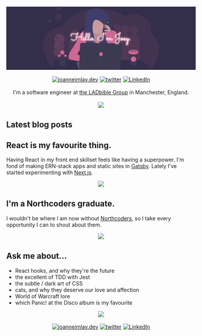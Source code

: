 ![Hello, I'm Joey.](https://github.com/dentednerd/dentednerd/blob/master/githubHeader.png)

<p align="center">
  <a href="https://joanneimlay.dev"><img src="https://img.icons8.com/bubbles/96/000000/domain.png" alt="joanneimlay.dev"/></a>
  <a href="https://twitter.com/dentednerd"><img src="https://img.icons8.com/bubbles/96/000000/twitter-circled.png" alt="twitter"/></a>
  <a href="https://www.linkedin.com/in/joanne-imlay-4a7a7056/"><img src="https://img.icons8.com/bubbles/96/000000/linkedin.png" alt="LinkedIn"/></a><br /><br />
  I'm a software engineer at <a href="https://ladbiblegroup.com">the LADbible Group</a> in Manchester, England.<br /><br />
  <img src="https://github-readme-stats.vercel.app/api?username=dentednerd&count_private=true&show_icons=true&hide_border=true&hide=contribs,issues&bg_color=332e4a&text_color=ffffff&title_color=ff7dab" />
</p>

## Latest blog posts
<!-- BLOG-POST-LIST:START -->
<!-- BLOG-POST-LIST:END -->

## React is my favourite thing.

Having React in my front end skillset feels like having a superpower. I'm fond of making ERN-stack apps and static sites in [Gatsby](https://gatsbyjs.org). Lately I've started experimenting with [Next.js](https://nextjs.org/).

<p align="center">
  <img src="https://media.giphy.com/media/rY93u9tQbybks/giphy.gif" />
</p>

## I'm a Northcoders graduate.

I wouldn't be where I am now without [Northcoders](https://northcoders.com/), so I take every opportunity I can to shout about them.

<p align="center">
  <img src="https://media.giphy.com/media/l2JhAfyOeGGhmxC2Q/giphy.gif" />
</p>

## Ask me about...

- React hooks, and why they're the future
- the excellent of TDD with Jest
- the subtle / dark art of CSS
- cats, and why they deserve our love and affection
- World of Warcraft lore
- which Panic! at the Disco album is my favourite

<p align="center">
  <img src="https://media.giphy.com/media/MYBm0n6tdLxAP0gjDt/giphy.gif" />
</p>

<p align="center">
  <a href="https://joanneimlay.dev"><img src="https://img.icons8.com/bubbles/96/000000/domain.png" alt="joanneimlay.dev"/></a>
  <a href="https://twitter.com/dentednerd"><img src="https://img.icons8.com/bubbles/96/000000/twitter-circled.png" alt="twitter"/></a>
  <a href="https://www.linkedin.com/in/joanne-imlay-4a7a7056/"><img src="https://img.icons8.com/bubbles/96/000000/linkedin.png" alt="LinkedIn"/></a>
</p>

<!--
**dentednerd/dentednerd** is a ✨ _special_ ✨ repository because its `README.md` (this file) appears on your GitHub profile.

Here are some ideas to get you started:

- 🔭 I’m currently working on ...
- 🌱 I’m currently learning ...
- 👯 I’m looking to collaborate on ...
- 🤔 I’m looking for help with ...
- 💬 Ask me about ...
- 📫 How to reach me: ...
- 😄 Pronouns: ...
- ⚡ Fun fact: ...
-->
